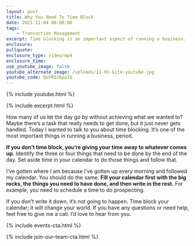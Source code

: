 ```yaml
---
layout: post
title: Why You Need To Time Block
date: 2021-11-04 00:00:00
tags:
    - Transaction Management
excerpt: Time blocking is an important aspect of running a business.
enclosure:
pullquote:
enclosure_type: video/mp4
enclosure_time:
use_youtube_image: false
youtube_alternate_image: /uploads/11-01-kite-youtube.jpg
youtube_code: QoYKOJ6paIQ
---
```

{% include youtube.html %}

{% include excerpt.html %}

How many of us let the day go by without achieving what we wanted to? Maybe there’s a task that really needs to get done, but it just never gets handled. Today I wanted to talk to you about time blocking. It’s one of the most important things in running a business, period.

**If you don’t time block, you’re giving your time away to whatever comes up.** Identify the three or four things that need to be done by the end of the day. Set aside time in your calendar to do those things and follow that.

I’ve gotten where I am because I’ve gotten up every morning and followed my calendar. You should do the same. **Fill your calendar first with the big rocks, the things you need to have done, and then write in the rest.** For example, you need to schedule a time to do prospecting.

If you don’t write it down, it’s not going to happen. Time block your calendar; it will change your world. If you have any questions or need help, feel free to give me a call. I’d love to hear from you.

{% include events-cta.html %}

{% include join-our-team-cta.html %}
